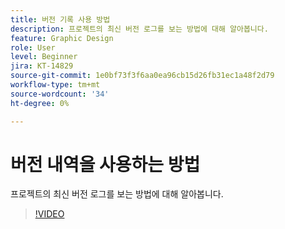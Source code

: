 ```yaml
---
title: 버전 기록 사용 방법
description: 프로젝트의 최신 버전 로그를 보는 방법에 대해 알아봅니다.
feature: Graphic Design
role: User
level: Beginner
jira: KT-14829
source-git-commit: 1e0bf73f3f6aa0ea96cb15d26fb31ec1a48f2d79
workflow-type: tm+mt
source-wordcount: '34'
ht-degree: 0%

---
```


# 버전 내역을 사용하는 방법

프로젝트의 최신 버전 로그를 보는 방법에 대해 알아봅니다.

>[!VIDEO](https://video.tv.adobe.com/v/3426937?quality=12&learn=on&hidetitle=true)
